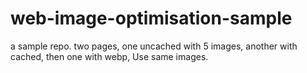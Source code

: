 # web-image-optimisation-sample
a sample repo. two pages, one uncached with 5 images, another with cached, then one with webp, Use same images.
